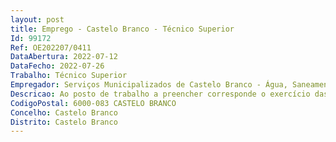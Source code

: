 ```yaml
--- 
layout: post
title: Emprego - Castelo Branco - Técnico Superior
Id: 99172
Ref: OE202207/0411
DataAbertura: 2022-07-12
DataFecho: 2022-07-26
Trabalho: Técnico Superior
Empregador: Serviços Municipalizados de Castelo Branco - Água, Saneamento e Resíduos Urbanos
Descricao: Ao posto de trabalho a preencher corresponde o exercício das funções inerentes à carreira e categoria de Técnico Superior (grau de complexidade funcional 3), nos termos do mapa anexo a que se refere o n.º 2 do artigo 88.º da LTFP e à caraterização do perfil funcional constante no Anexo I ao Mapa de Pessoal dos Serviços Municipalizados para o ano 2022, nomeadamente   funções consultivas, de estudo, planeamento, programação, avaliação e aplicação de métodos e processos de natureza técnica e ou científica, que fundamentem e preparam a decisão  promoção da eficiência energética e eficácia na otimização de custos  elaboração de planos de manutenção preventiva e corretiva para a frota automóvel e apoio na gestão análise mensal de reparações e consumos de combustíveis  apoio na gestão análise mensal e controlo de planos de manutenção preventiva e corretiva dos sistemas elétricos e mecânicos das estações elevatórias de águas  elaboração de processos de concursos públicos e aquisição de bens e serviços  análise e emissão de pareceres sobre projetos elétricos  acompanhamento e fiscalização de obras elétricas realizadas por empreitada  apoio na gestão análise de contratos e manutenções dos edifícios (eletricidade, AVAC, elevador, sistemas de ar comprimido e sistemas de águas quentes)  apoio na elaboração dos indicadores a enviar para a ERSAR  cumprir o definido no Sistema e Política de Gestão Integrada (Qualidade, Ambiente, Segurança e Saúde no Trabalho).
CodigoPostal: 6000-083 CASTELO BRANCO
Concelho: Castelo Branco
Distrito: Castelo Branco
--- 
```


